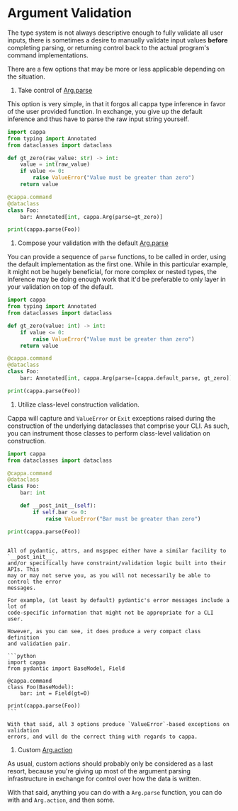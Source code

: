 # Argument Validation

The type system is not always descriptive enough to fully validate all user inputs,
there is sometimes a desire to manually validate input values **before** completing
parsing, or returning control back to the actual program's command implementations.

There are a few options that may be more or less applicable depending on the situation.

1. Take control of [Arg.parse](arg-parse)

This option is very simple, in that it forgos all cappa type inference in favor of the
user provided function. In exchange, you give up the default inference and thus have to
parse the raw input string yourself.

```python
import cappa
from typing import Annotated
from dataclasses import dataclass

def gt_zero(raw_value: str) -> int:
    value = int(raw_value)
    if value <= 0:
        raise ValueError("Value must be greater than zero")
    return value

@cappa.command
@dataclass
class Foo:
    bar: Annotated[int, cappa.Arg(parse=gt_zero)]

print(cappa.parse(Foo))
```

1. Compose your validation with the default [Arg.parse](arg-parse)

You can provide a sequence of `parse` functions, to be called in order, using the
default implementation as the first one. While in this particular example, it might
not be hugely beneficial, for more complex or nested types, the inference may be doing
enough work that it'd be preferable to only layer in your validation on top of the default.

```python
import cappa
from typing import Annotated
from dataclasses import dataclass

def gt_zero(value: int) -> int:
    if value <= 0:
        raise ValueError("Value must be greater than zero")
    return value

@cappa.command
@dataclass
class Foo:
    bar: Annotated[int, cappa.Arg(parse=[cappa.default_parse, gt_zero])]

print(cappa.parse(Foo))
```

1. Utilize class-level construction validation.

Cappa will capture and `ValueError` or `Exit` exceptions raised during the construction
of the underlying dataclasses that comprise your CLI. As such, you can instrument
those classes to perform class-level validation on construction.

```python
import cappa
from dataclasses import dataclass

@cappa.command
@dataclass
class Foo:
    bar: int

    def __post_init__(self):
        if self.bar <= 0:
            raise ValueError("Bar must be greater than zero")

print(cappa.parse(Foo))
```


````{note} Other base classes (e.g. Pydantic, attrs, msgspec)

All of pydantic, attrs, and msgspec either have a similar facility to `__post_init__`
and/or specifically have constraint/validation logic built into their APIs. This
may or may not serve you, as you will not necessarily be able to control the error
messages.

For example, (at least by default) pydantic's error messages include a lot of
code-specific information that might not be appropriate for a CLI user.

However, as you can see, it does produce a very compact class definition
and validation pair.

```python
import cappa
from pydantic import BaseModel, Field

@cappa.command
class Foo(BaseModel):
    bar: int = Field(gt=0)

print(cappa.parse(Foo))
```

With that said, all 3 options produce `ValueError`-based exceptions on validation
errors, and will do the correct thing with regards to cappa.
````

1. Custom [Arg.action](arg-action)

As usual, custom actions should probably only be considered as a last resort,
because you're giving up most of the argument parsing infrastructure in exchange
for control over how the data is written.

With that said, anything you can do with a `Arg.parse` function, you can do with
and `Arg.action`, and then some.
